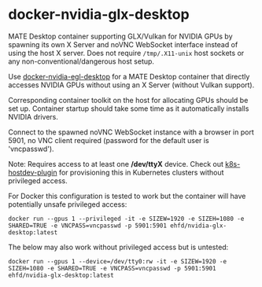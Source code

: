 # docker-nvidia-glx-desktop

MATE Desktop container supporting GLX/Vulkan for NVIDIA GPUs by spawning its own
X Server and noVNC WebSocket interface instead of using the host X server. Does
not require `/tmp/.X11-unix` host sockets or any non-conventional/dangerous host
setup.

Use
[docker-nvidia-egl-desktop](https://github.com/ehfd/docker-nvidia-egl-desktop)
for a MATE Desktop container that directly accesses NVIDIA GPUs without using an
X Server (without Vulkan support).

Corresponding container toolkit on the host for allocating GPUs should be set
up. Container startup should take some time as it automatically installs NVIDIA
drivers.

Connect to the spawned noVNC WebSocket instance with a browser in port 5901, no
VNC client required (password for the default user is 'vncpasswd').

Note: Requires access to at least one **/dev/ttyX** device. Check out
[k8s-hostdev-plugin](https://github.com/bluebeach/k8s-hostdev-plugin) for
provisioning this in Kubernetes clusters without privileged access.

For Docker this configuration is tested to work but the container will have
potentially unsafe privileged access:

```
docker run --gpus 1 --privileged -it -e SIZEW=1920 -e SIZEH=1080 -e SHARED=TRUE -e VNCPASS=vncpasswd -p 5901:5901 ehfd/nvidia-glx-desktop:latest
```

The below may also work without privileged access but is untested:

```
docker run --gpus 1 --device=/dev/tty0:rw -it -e SIZEW=1920 -e SIZEH=1080 -e SHARED=TRUE -e VNCPASS=vncpasswd -p 5901:5901 ehfd/nvidia-glx-desktop:latest
```
